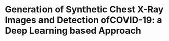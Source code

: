 # Generation of Synthetic Chest X-Ray Images and Detection ofCOVID-19: a Deep Learning based Approach
